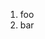 ﻿<properties
	pageTitle="npm"
	description="bla bla bla"
	slug="npm"
	keywords="css, html, javascript"
/>

1. foo
2. bar